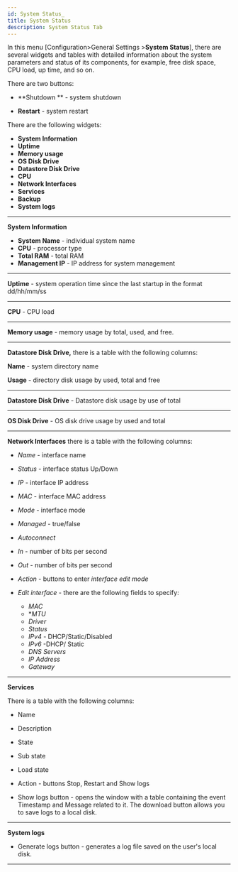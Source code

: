 ```yaml
---
id: System Status_
title: System Status
description: System Status Tab
---
```


In this menu [Configuration>General Settings >**System Status**], there are several widgets and tables with detailed information about the system parameters and status of its components, for example, free disk space, CPU load, up time, and so on.

There are two buttons:

- **Shutdown ** - system shutdown

- **Restart** - system restart

There are the following widgets:

- **System Information**
- **Uptime**
- **Memory usage**
- **OS Disk Drive**
- **Datastore Disk Drive**
- **CPU**
- **Network Interfaces**
- **Services**
- **Backup**
- **System logs**

---

**System Information**

- **System Name** - individual system name
- **CPU** - processor type
- **Total RAM** - total RAM
- **Management IP** - IP address for system management

---

**Uptime** - system operation time since the last startup in the format dd/hh/mm/ss 

---

**CPU** - CPU load

---

**Memory usage** - memory usage by total, used, and free.

---

**Datastore Disk Drive,** there is a table with the following columns:

**Name** - system directory name

**Usage** - directory disk usage by used, total and free

---

**Datastore Disk Drive** - Datastore disk usage by use of total

---

**OS Disk Drive** - OS disk drive usage by used and total

---

**Network Interfaces**  there is a table with the following columns:

- *Name* - interface name

- *Status* - interface status Up/Down
- *IP* - interface IP address

- *MAC* - interface MAC address

- *Mode* - interface mode 
- *Managed* - true/false 
- *Autoconnect* 
- *In* - number of bits per second 
- *Out* - number of bits per second 
- *Action* - buttons to enter *interface edit mode*
- *Edit interface* -  there are the following fields to specify:
  - *MAC*
  - **MTU*
  - *Driver*
  - *Status*
  - *IPv4* - DHCP/Static/Disabled
  - *IPv6* -DHCP/ Static
  - *DNS Servers*
  - *IP Address*
  - *Gateway*


---

**Services**

There is a table with the following columns:

- Name  

- Description 
- State

- Sub state 

- Load state

- Action - buttons Stop, Restart and Show logs

- Show logs button - opens the window with a table containing the event Timestamp and Message related to it. The download button allows you to save logs to a local disk.

---

**System logs** 

- Generate logs button - generates a log file saved on the user's local disk.

---









